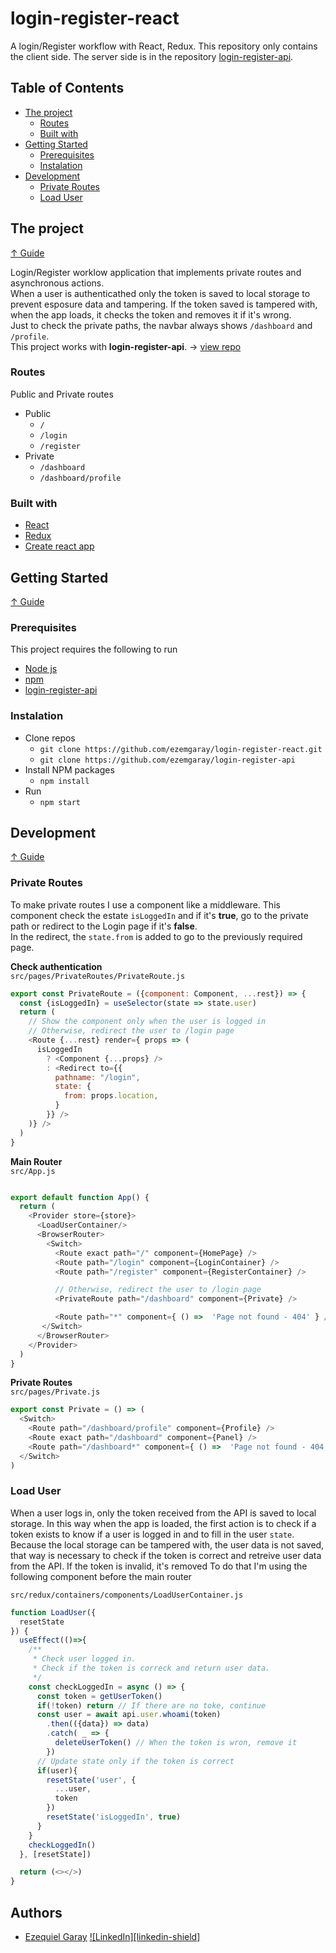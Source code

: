 # login-register-react  
A login/Register workflow with React, Redux.
This repository only contains the client side. The server side is in the repository [login-register-api](https://github.com/ezemgaray/login-register-api).  

## Table of Contents

- [The project](#the-project)
  - [Routes](#routes)
  - [Built with](#built-with)
- [Getting Started](#getting-tarted)
  - [Prerequisites](#prerequisites)
  - [Instalation](#instalation)
- [Development](#development)
  - [Private Routes](#private-routes)
  - [Load User](#load-user)


## The project  
[&#8593; Guide](#table-of-content)

Login/Register worklow application that implements private routes and asynchronous actions.  
When a user is authenticathed only the token is saved to local storage to prevent esposure data and tampering.
If the token saved is tampered with, when the app loads, it checks the token and removes it if it's wrong.  
Just to check the private paths, the navbar always shows `/dashboard` and `/profile`.  
This project works with **login-register-api**. -> [view repo](https://github.com/ezemgaray/login-register-api)

### Routes
  Public and Private routes

- Public
  - `/`
  - `/login`
  - `/register`
- Private
  - `/dashboard`
  - `/dashboard/profile`

### Built with

- [React](https://reactjs.org)
- [Redux](https://redux.js.org)
- [Create react app](https://create-react-app.dev/)

## Getting Started
[&#8593; Guide](#table-of-content)

### Prerequisites
This project requires the following to run

- [Node js](https://nodejs.org/en/)
- [npm](https://www.npmjs.com/)
- [login-register-api](https://github.com/ezemgaray/login-register-api)

### Instalation 

- Clone repos
  - `git clone https://github.com/ezemgaray/login-register-react.git`
  - `git clone https://github.com/ezemgaray/login-register-api`
- Install NPM packages
  - `npm install`
- Run
  - `npm start`

## Development
[&#8593; Guide](#table-of-content)

### Private Routes

To make private routes I use a component like a middleware. This component check the estate `isLoggedIn` and if it's **true**, go to the private path or redirect to the Login page if it's **false**.  
In the redirect, the `state.from` is added to go to the previously required page.

**Check authentication**  
`src/pages/PrivateRoutes/PrivateRoute.js`

```javascript
export const PrivateRoute = ({component: Component, ...rest}) => {
  const {isLoggedIn} = useSelector(state => state.user)
  return (
    // Show the component only when the user is logged in
    // Otherwise, redirect the user to /login page
    <Route {...rest} render={ props => (
      isLoggedIn
        ? <Component {...props} />
        : <Redirect to={{
          pathname: "/login",
          state: {
            from: props.location,
          }
        }} />
    )} />
  )
}
```


**Main Router**  
`src/App.js`

```javascript

export default function App() {
  return (
    <Provider store={store}>
      <LoadUserContainer/>
      <BrowserRouter>
        <Switch>
          <Route exact path="/" component={HomePage} />
          <Route path="/login" component={LoginContainer} />
          <Route path="/register" component={RegisterContainer} />

          // Otherwise, redirect the user to /login page
          <PrivateRoute path="/dashboard" component={Private} />

          <Route path="*" component={ () =>  'Page not found - 404' } />
       </Switch>
      </BrowserRouter>
    </Provider>
  )
}
```

**Private Routes**  
`src/pages/Private.js`

```javascript
export const Private = () => (
  <Switch>
    <Route path="/dashboard/profile" component={Profile} />
    <Route exact path="/dashboard" component={Panel} />
    <Route path="/dashboard*" component={ () =>  'Page not found - 404' } />
  </Switch>
)
```

### Load User

When a user logs in, only the token received from the API is saved to local storage. In this way when the app is loaded, the first action is to check if a token exists to know if a user is logged in and to fill in the user `state`.
Because the local storage can be tampered with, the user data is not saved, that way is necessary to check if the token is correct and retreive user data from the API. If the token is invalid, it's removed
To do that I'm using the following component before the main router

`src/redux/containers/components/LoadUserContainer.js`

```javascript
function LoadUser({
  resetState
}) {
  useEffect(()=>{
    /**
     * Check user logged in. 
     * Check if the token is correck and return user data.
     */
    const checkLoggedIn = async () => {
      const token = getUserToken()
      if(!token) return // If there are no toke, continue
      const user = await api.user.whoami(token)
        .then(({data}) => data)
        .catch( _ => {
          deleteUserToken() // When the token is wron, remove it
        })
      // Update state only if the token is correct
      if(user){
        resetState('user', {
          ...user,
          token
        })
        resetState('isLoggedIn', true)
      }
    }
    checkLoggedIn()
  }, [resetState])

  return (<></>)
}
```

## Authors

- [Ezequiel Garay](https://github.com/ezemgaray) [![LinkedIn][linkedin-shield]][linkedin-url]



[linkedin-url]: https://linkedin.com/in/ezequiel-garay
